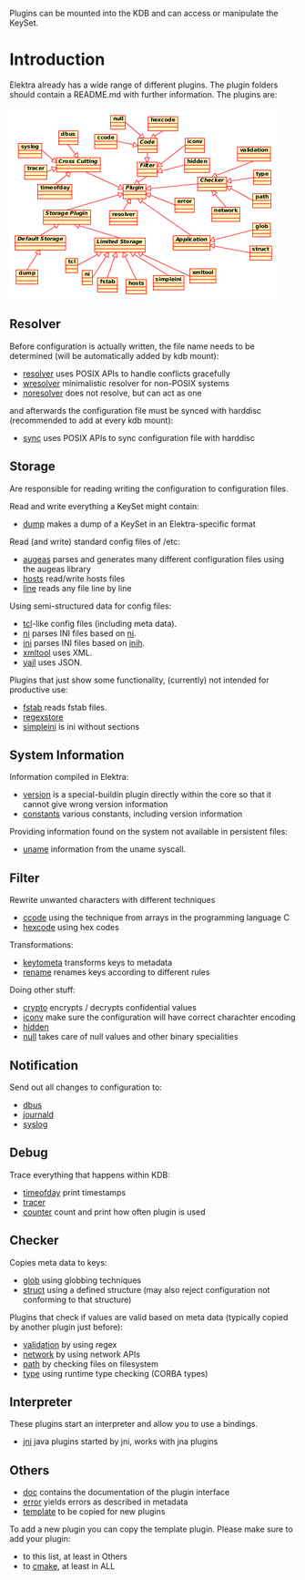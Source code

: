 Plugins can be mounted into the KDB and can access or manipulate the
KeySet.

# Introduction #

Elektra already has a wide range of different plugins.
The plugin folders should contain a README.md with further information.
The plugins are:

![Overview Plugins](/doc/images/overview_plugins.png)


## Resolver ##

Before configuration is actually written, the file name needs to be
determined (will be automatically added by kdb mount):

- [resolver](resolver) uses POSIX APIs to handle conflicts gracefully
- [wresolver](wresolver) minimalistic resolver for non-POSIX systems
- [noresolver](noresolver) does not resolve, but can act as one

and afterwards the configuration file must be synced with
harddisc (recommended to add at every kdb mount):

- [sync](sync) uses POSIX APIs to sync configuration file with harddisc

## Storage ##

Are responsible for reading writing the configuration to configuration
files.

Read and write everything a KeySet might contain:

- [dump](dump) makes a dump of a KeySet in an Elektra-specific format

Read (and write) standard config files of /etc:

- [augeas](augeas) parses and generates many different configuration
  files using the augeas library
- [hosts](hosts) read/write hosts files
- [line](line) reads any file line by line

Using semi-structured data for config files:

- [tcl](tcl)-like config files (including meta data).
- [ni](ni) parses INI files based on
    [ni](https://github.com/chazomaticus/bohr/blob/master/include/bohr/ni.h).
- [ini](ini) parses INI files based on
    [inih](http://code.google.com/p/inih/).
- [xmltool](xmltool) uses XML.
- [yajl](yajl#introduction) uses JSON.

Plugins that just show some functionality, (currently) not intended for
productive use:

- [fstab](fstab) reads fstab files.
- [regexstore](regexstore)
- [simpleini](simpleini) is ini without sections


## System Information ##

Information compiled in Elektra:
- [version](version) is a special-buildin plugin directly within the
  core so that it cannot give wrong version information
- [constants](constants) various constants, including version
  information

Providing information found on the system not available in persistent
files:

- [uname](uname) information from the uname syscall.


## Filter ##

Rewrite unwanted characters with different techniques

- [ccode](ccode) using the technique from arrays in the programming
  language C
- [hexcode](hexcode) using hex codes

Transformations:

- [keytometa](keytometa) transforms keys to metadata
- [rename](rename) renames keys according to different rules

Doing other stuff:

- [crypto](crypto) encrypts / decrypts confidential values
- [iconv](iconv) make sure the configuration will have correct
  charachter encoding
- [hidden](hidden) 
- [null](null) takes care of null values and other binary specialities


## Notification ##

Send out all changes to configuration to:

- [dbus](dbus)
- [journald](journald)
- [syslog](syslog)


## Debug ##

Trace everything that happens within KDB:

- [timeofday](timeofday) print timestamps
- [tracer](tracer)
- [counter](counter) count and print how often plugin is used


## Checker ##

Copies meta data to keys:

- [glob](glob) using globbing techniques
- [struct](struct) using a defined structure (may also reject
  configuration not conforming to that structure)

Plugins that check if values are valid based on meta data (typically
copied by another plugin just before):

- [validation](validation) by using regex
- [network](network) by using network APIs
- [path](path) by checking files on filesystem
- [type](type) using runtime type checking (CORBA types)


## Interpreter ##

These plugins start an interpreter and allow you to use a bindings.

- [jni](jni) java plugins started by jni, works with jna plugins


## Others ##

- [doc](doc) contains the documentation of the plugin interface
- [error](error) yields errors as described in metadata
- [template](template) to be copied for new plugins

To add a new plugin you can copy the template plugin. Please make sure
to add your plugin:

- to this list, at least in Others
- to [cmake](/cmake/ElektraCache.cmake), at least in ALL

